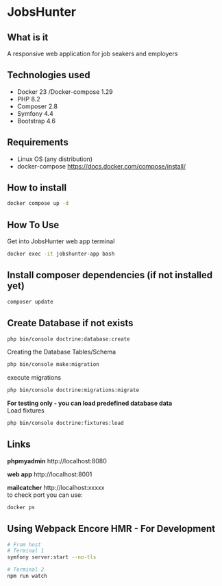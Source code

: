 # JobsHunter

## What is it
A responsive web application for job seakers and employers

## Technologies used
+ Docker 23 /Docker-compose 1.29
+ PHP 8.2
+ Composer 2.8
+ Symfony 4.4
+ Bootstrap 4.6

## Requirements
+ Linux OS (any distribution) 
+ docker-compose https://docs.docker.com/compose/install/

## How to install
```bash
docker compose up -d
```

## How To Use
Get into JobsHunter web app terminal
```bash
docker exec -it jobshunter-app bash
```

## Install composer dependencies (if not installed yet)
```bash
composer update
```

## Create Database if not exists
```bash
php bin/console doctrine:database:create
```

Creating the Database Tables/Schema
```bash
php bin/console make:migration
```

execute migrations
```bash
php bin/console doctrine:migrations:migrate
```

**For testing only - you can load predefined database data**  
Load fixtures
```bash
php bin/console doctrine:fixtures:load
```

## Links
**phpmyadmin**
http://localhost:8080

**web app**
http://localhost:8001

**mailcatcher** http://localhost:xxxxx  
to check port you can use:
```bash
docker ps 
```

## Using Webpack Encore HMR - For Development
```bash
# From host
# Terminal 1
symfony server:start --no-tls

# Terminal 2
npm run watch
```
